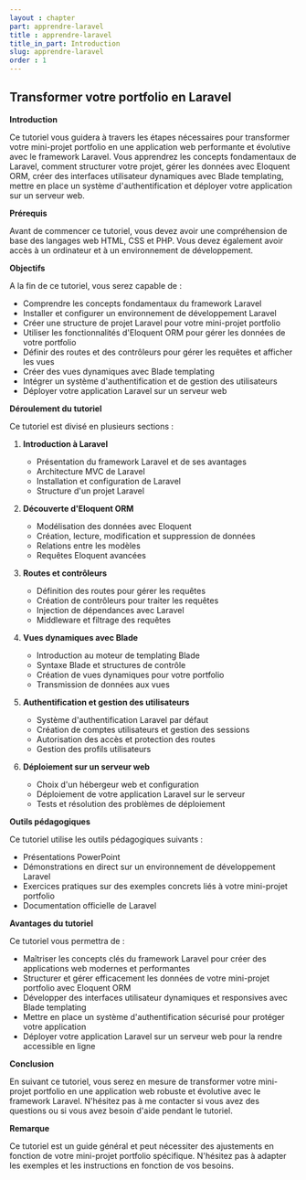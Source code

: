 ```yaml
---
layout : chapter
part: apprendre-laravel
title : apprendre-laravel
title_in_part: Introduction
slug: apprendre-laravel
order : 1
---
```


## Transformer votre portfolio en Laravel

**Introduction**

Ce tutoriel vous guidera à travers les étapes nécessaires pour transformer votre mini-projet portfolio en une application web performante et évolutive avec le framework Laravel. Vous apprendrez les concepts fondamentaux de Laravel, comment structurer votre projet, gérer les données avec Eloquent ORM, créer des interfaces utilisateur dynamiques avec Blade templating, mettre en place un système d'authentification et déployer votre application sur un serveur web.

**Prérequis**

Avant de commencer ce tutoriel, vous devez avoir une compréhension de base des langages web HTML, CSS et PHP. Vous devez également avoir accès à un ordinateur et à un environnement de développement.

**Objectifs**

A la fin de ce tutoriel, vous serez capable de :

* Comprendre les concepts fondamentaux du framework Laravel
* Installer et configurer un environnement de développement Laravel
* Créer une structure de projet Laravel pour votre mini-projet portfolio
* Utiliser les fonctionnalités d'Eloquent ORM pour gérer les données de votre portfolio
* Définir des routes et des contrôleurs pour gérer les requêtes et afficher les vues
* Créer des vues dynamiques avec Blade templating
* Intégrer un système d'authentification et de gestion des utilisateurs
* Déployer votre application Laravel sur un serveur web

**Déroulement du tutoriel**

Ce tutoriel est divisé en plusieurs sections :

1. **Introduction à Laravel**
    * Présentation du framework Laravel et de ses avantages
    * Architecture MVC de Laravel
    * Installation et configuration de Laravel
    * Structure d'un projet Laravel

2. **Découverte d'Eloquent ORM**
    * Modélisation des données avec Eloquent
    * Création, lecture, modification et suppression de données
    * Relations entre les modèles
    * Requêtes Eloquent avancées

3. **Routes et contrôleurs**
    * Définition des routes pour gérer les requêtes
    * Création de contrôleurs pour traiter les requêtes
    * Injection de dépendances avec Laravel
    * Middleware et filtrage des requêtes

4. **Vues dynamiques avec Blade**
    * Introduction au moteur de templating Blade
    * Syntaxe Blade et structures de contrôle
    * Création de vues dynamiques pour votre portfolio
    * Transmission de données aux vues

5. **Authentification et gestion des utilisateurs**
    * Système d'authentification Laravel par défaut
    * Création de comptes utilisateurs et gestion des sessions
    * Autorisation des accès et protection des routes
    * Gestion des profils utilisateurs

6. **Déploiement sur un serveur web**
    * Choix d'un hébergeur web et configuration
    * Déploiement de votre application Laravel sur le serveur
    * Tests et résolution des problèmes de déploiement

**Outils pédagogiques**

Ce tutoriel utilise les outils pédagogiques suivants :

* Présentations PowerPoint
* Démonstrations en direct sur un environnement de développement Laravel
* Exercices pratiques sur des exemples concrets liés à votre mini-projet portfolio
* Documentation officielle de Laravel

**Avantages du tutoriel**

Ce tutoriel vous permettra de :

* Maîtriser les concepts clés du framework Laravel pour créer des applications web modernes et performantes
* Structurer et gérer efficacement les données de votre mini-projet portfolio avec Eloquent ORM
* Développer des interfaces utilisateur dynamiques et responsives avec Blade templating
* Mettre en place un système d'authentification sécurisé pour protéger votre application
* Déployer votre application Laravel sur un serveur web pour la rendre accessible en ligne

**Conclusion**

En suivant ce tutoriel, vous serez en mesure de transformer votre mini-projet portfolio en une application web robuste et évolutive avec le framework Laravel. N'hésitez pas à me contacter si vous avez des questions ou si vous avez besoin d'aide pendant le tutoriel.

**Remarque**

Ce tutoriel est un guide général et peut nécessiter des ajustements en fonction de votre mini-projet portfolio spécifique. N'hésitez pas à adapter les exemples et les instructions en fonction de vos besoins.
